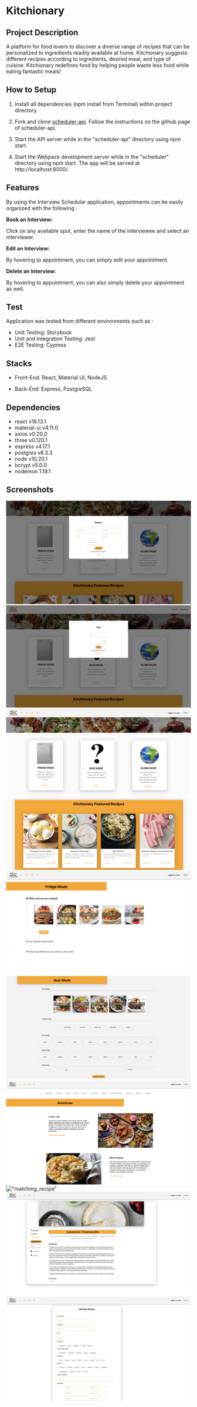 Kitchionary
=========

##  Project Description

A platform for food lovers to discover a diverse range of recipes that can be personalized to ingredients readily available at home. Kitchionary suggests different recipes according to ingredients, desired meal, and type of cuisine. Kitchionary redefines food by helping people waste less food while eating fantastic meals!

## How to Setup
1. Install all dependencies (npm install from Terminal) within project directory.
2. Fork and clone [scheduler-api](https://github.com/lighthouse-labs/scheduler-api). Follow the instructions on the github page of scheduler-api.

3. Start the API server while in the "scheduler-api" directory using npm start.

4. Start the Webpack development server while in the "scheduler" directory using npm start. The app will be served at http://localhost:8000/.


## Features

By using the Interview Schedular application, appointments can be easily organized with the following :

**Book an Interview:**

Click on any available spot, enter the name of the interviewee and select an interviewer.
 

**Edit an Interview:**

By hovering to appointment, you can simply edit your appointment.

**Delete an Interview:**

By hovering to appointment, you can also simply delete your appointment as well.



## Test

Application was tested from different environments such as :

- Unit Testing: Storybook
- Unit and Integration Testing: Jest 
- E2E Testing: Cypress


## Stacks


- Front-End: React, Material UI, NodeJS

- Back-End: Express, PostgreSQL



## Dependencies

- react v16.13.1
- material-ui v4.11.0
- axios v0.20.0
- three v0.120.1
- express v4.17.1
- postgres v8.3.3
- node v10.20.1
- bcrypt v5.0.0
- nodemon 1.19.1



## Screenshots
!["register"](https://github.com/kutluduman/kitchionary/blob/master/docs/register.png?raw=true)
!["login"](https://github.com/kutluduman/kitchionary/blob/master/docs/login.png?raw=true)
!["home"](https://github.com/kutluduman/kitchionary/blob/master/docs/home_page.png?raw=true)
!["featured_recipe"](https://github.com/kutluduman/kitchionary/blob/master/docs/featured_recipes.png?raw=true)
!["fridge_mode"](https://github.com/kutluduman/kitchionary/blob/master/docs/fridge_mode.png?raw=true)
!["quiz"](https://github.com/kutluduman/kitchionary/blob/master/docs/quiz_mode.png?raw=true)
!["globe"](https://github.com/kutluduman/kitchionary/blob/master/docs/globe_mode.png?raw=true)
!["matching_recipe"](https://github.com/kutluduman/kitchionary/blob/master/docs/matched_recipes.png?raw=true)
!["specific_recipe"](https://github.com/kutluduman/kitchionary/blob/master/docs/specific_recipe.png?raw=true)
!["add_recipe"](https://github.com/kutluduman/kitchionary/blob/master/docs/add_recipe.png?raw=true)
